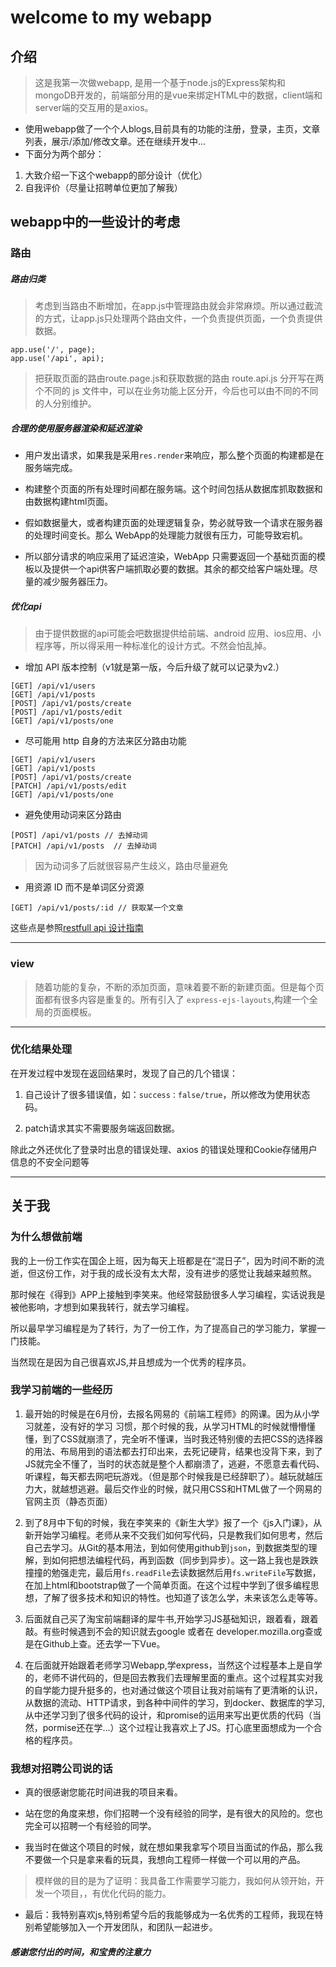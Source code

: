 # welcome to my webapp

## 介绍
>这是我第一次做webapp, 是用一个基于node.js的Express架构和mongoDB开发的，前端部分用的是vue来绑定HTML中的数据，client端和server端的交互用的是axios。
- 使用webapp做了一个个人blogs,目前具有的功能的注册，登录，主页，文章列表，展示/添加/修改文章。还在继续开发中...
- 下面分为两个部分：
1. 大致介绍一下这个webapp的部分设计（优化）
2. 自我评价（尽量让招聘单位更加了解我）

## webapp中的一些设计的考虑
### 路由
##### 路由归类
> 考虑到当路由不断增加，在app.js中管理路由就会非常麻烦。所以通过截流的方式，让app.js只处理两个路由文件，一个负责提供页面，一个负责提供数据。

```
app.use('/', page);
app.use('/api', api);
```
>把获取页面的路由route.page.js和获取数据的路由 route.api.js 分开写在两个不同的 js 文件中，可以在业务功能上区分开，今后也可以由不同的不同的人分别维护。

##### 合理的使用服务器渲染和延迟渲染
- 用户发出请求，如果我是采用`res.render`来响应，那么整个页面的构建都是在服务端完成。

- 构建整个页面的所有处理时间都在服务端。这个时间包括从数据库抓取数据和由数据构建html页面。

- 假如数据量大，或者构建页面的处理逻辑复杂，势必就导致一个请求在服务器的处理时间变长。那么 WebApp的处理能力就很有压力，可能导致宕机。

- 所以部分请求的响应采用了延迟渲染，WebApp 只需要返回一个基础页面的模板以及提供一个api供客户端抓取必要的数据。其余的都交给客户端处理。尽量的减少服务器压力。

##### 优化api
>由于提供数据的api可能会吧数据提供给前端、android 应用、ios应用、小程序等，所以得采用一种标准化的设计方式。不然会怕乱掉。

- 增加 API 版本控制（v1就是第一版，今后升级了就可以记录为v2.）

```
[GET] /api/v1/users
[GET] /api/v1/posts
[POST] /api/v1/posts/create
[POST] /api/v1/posts/edit
[GET] /api/v1/posts/one
```

- 尽可能用 http 自身的方法来区分路由功能

```
[GET] /api/v1/users
[GET] /api/v1/posts
[POST] /api/v1/posts/create
[PATCH] /api/v1/posts/edit
[GET] /api/v1/posts/one
```

- 避免使用动词来区分路由

```
[POST] /api/v1/posts // 去掉动词
[PATCH] /api/v1/posts  // 去掉动词
```
>因为动词多了后就很容易产生歧义，路由尽量避免

- 用资源 ID 而不是单词区分资源

```
[GET] /api/v1/posts/:id // 获取某一个文章
```
这些点是参照[restfull api 设计指南 ](http://www.ruanyifeng.com/blog/2014/05/restful_api.html)

---

### view
>随着功能的复杂，不断的添加页面，意味着要不断的新建页面。但是每个页面都有很多内容是重复的。所有引入了 `express-ejs-layouts`,构建一个全局的页面模板。

---

### 优化结果处理
在开发过程中发现在返回结果时，发现了自己的几个错误：
1. 自己设计了很多错误值，如：`success：false/true`，所以修改为使用状态码。

2. patch请求其实不需要服务端返回数据。
 
除此之外还优化了登录时出息的错误处理、axios 的错误处理和Cookie存储用户信息的不安全问题等

---
## 关于我
### 为什么想做前端
我的上一份工作实在国企上班，因为每天上班都是在“混日子”，因为时间不断的流逝，但这份工作，对于我的成长没有太大帮，没有进步的感觉让我越来越煎熬。

那时候在《得到》APP上接触到李笑来。他经常鼓励很多人学习编程，实话说我是被他影响，才想到如果我转行，就去学习编程。

所以最早学习编程是为了转行，为了一份工作，为了提高自己的学习能力，掌握一门技能。

当然现在是因为自己很喜欢JS,并且想成为一个优秀的程序员。

### 我学习前端的一些经历
1. 最开始的时候是在6月份，去报名网易的《前端工程师》的网课。因为从小学习就差，没有好的学习 习惯，那个时候的我，从学习HTML的时候就懵懵懂懂，到了CSS就崩溃了，完全听不懂课，当时我还特别傻的去把CSS的选择器的用法、布局用到的语法都去打印出来，去死记硬背，结果也没背下来，到了JS就完全不懂了，当时的状态就是整个人都崩溃了，逃避，不愿意去看代码、听课程，每天都去网吧玩游戏。（但是那个时候我是已经辞职了）。越玩就越压力大，就越想逃避。最后交作业的时候，就只用CSS和HTML做了一个网易的官网主页（静态页面）
2. 到了8月中下旬的时候，我在李笑来的《新生大学》报了一个《js入门课》，从新开始学习编程。老师从来不交我们如何写代码，只是教我们如何思考，然后自己去学习。从Git的基本用法，到如何使用github到`json`，到数据类型的理解，到如何把想法编程代码，再到函数（同步到异步）。这一路上我也是跌跌撞撞的勉强走完，最后用`fs.readFile`去读数据然后用`fs.writeFile`写数据，在加上html和bootstrap做了一个简单页面。在这个过程中学到了很多编程思想，了解了很多技术和知识的特性。也知道了该怎么学，未来该怎么走等等。

3. 后面就自己买了淘宝前端翻译的犀牛书,开始学习JS基础知识，跟着看，跟着敲。有些时候遇到不会的知识就去google 或者在 developer.mozilla.org查或是在Github上查。还去学一下Vue。

4. 在后面就开始跟着老师学习Webapp,学express，当然这个过程基本上是自学的，老师不讲代码的，但是回去教我们去理解里面的重点。这个过程其实对我的自学能力提升挺多的，也对通过做这个项目让我对前端有了更清晰的认识，从数据的流动、HTTP请求，到各种中间件的学习，到docker、数据库的学习,从中还学习到了很多代码的设计，和promise的运用来写出更优质的代码（当然，pormise还在学...）这个过程让我喜欢上了JS。打心底里面想成为一个合格的程序员。

### 我想对招聘公司说的话
- 真的很感谢您能花时间进我的项目来看。

- 站在您的角度来想，你们招聘一个没有经验的同学，是有很大的风险的。您也完全可以招聘一个有经验的同学。
- 我当时在做这个项目的时候，就在想如果我拿写个项目当面试的作品，那么我不要做一个只是拿来看的玩具，我想向工程师一样做一个可以用的产品。
>模样做的目的是为了证明：我具备工作需要学习能力，我如何从领开始，开发一个项目，，有优化代码的能力。

- 最后：我特别喜欢js,特别希望今后的我能够成为一名优秀的工程师，我现在特别希望能够加入一个开发团队，和团队一起进步。

##### 感谢您付出的时间，和宝贵的注意力



